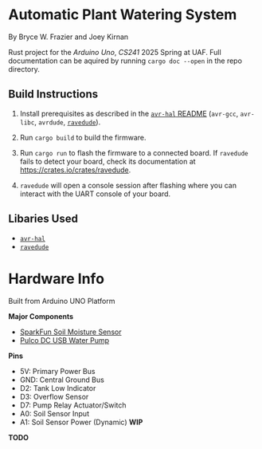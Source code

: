 Automatic Plant Watering System
===============================

By Bryce W. Frazier and Joey Kirnan

Rust project for the _Arduino Uno_, _CS241_ 2025 Spring at UAF. Full documentation can be aquired by running 
`cargo doc --open` in the repo directory.


## Build Instructions
1. Install prerequisites as described in the [`avr-hal` README] (`avr-gcc`, `avr-libc`, `avrdude`, [`ravedude`]).

2. Run `cargo build` to build the firmware.

3. Run `cargo run` to flash the firmware to a connected board.  If `ravedude`
   fails to detect your board, check its documentation at
   <https://crates.io/crates/ravedude>.

4. `ravedude` will open a console session after flashing where you can interact
   with the UART console of your board.


## Libaries Used
- [`avr-hal`](https://github.com/Rahix/avr-hal)
- [`ravedude`]


# Hardware Info
Built from Arduino UNO Platform

**Major Components**
- [SparkFun Soil Moisture Sensor](https://www.sparkfun.com/sparkfun-soil-moisture-sensor.html)
- [Pulco DC USB Water Pump](https://www.amazon.com/PULACO-Submersible-Fountain-Aquarium-Hydroponics/dp/B07Y27SVPP/)

**Pins**
- 5V:  Primary Power Bus
- GND: Central Ground Bus
- D2:  Tank Low Indicator
- D3:  Overflow Sensor
- D7:  Pump Relay Actuator/Switch
- A0:  Soil Sensor Input
- A1:  Soil Sensor Power (Dynamic) **WIP**


**TODO**

[`avr-hal` README]: https://github.com/Rahix/avr-hal#readme
[`ravedude`]: https://crates.io/crates/ravedude
